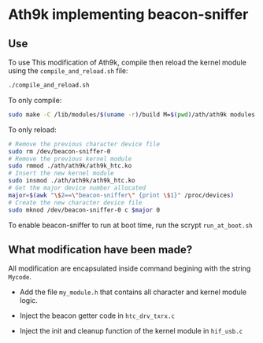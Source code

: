 # Ath9k implementing beacon-sniffer

## Use

To use This modification of Ath9k, compile then reload the kernel module using the `compile_and_reload.sh` file:

```bash
./compile_and_reload.sh
```

To only compile:

```bash
sudo make -C /lib/modules/$(uname -r)/build M=$(pwd)/ath/ath9k modules
```

To only reload:

```bash
# Remove the previous character device file
sudo rm /dev/beacon-sniffer-0
# Remove the previous kernel module
sudo rmmod ./ath/ath9k/ath9k_htc.ko
# Insert the new kernel module
sudo insmod ./ath/ath9k/ath9k_htc.ko
# Get the major device number allocated
major=$(awk "\$2==\"beacon-sniffer\" {print \$1}" /proc/devices)
# Create the new character device file
sudo mknod /dev/beacon-sniffer-0 c $major 0
```

To enable beacon-sniffer to run at boot time, run the scrypt `run_at_boot.sh`

## What modification have been made?

All modification are encapsulated inside command begining with the string `Mycode`. 

- Add the file `my_module.h` that contains all character and kernel module logic.

- Inject the beacon getter code in `htc_drv_txrx.c`

- Inject the init and cleanup function of the kernel module in `hif_usb.c`

